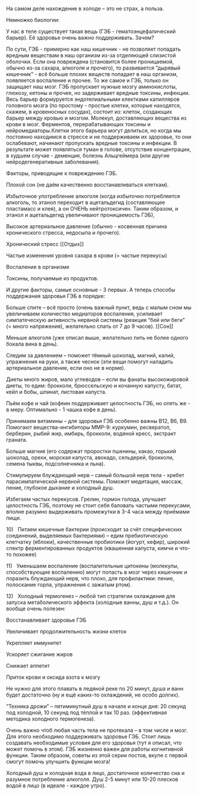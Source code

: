 На самом деле нахождение в холоде – это не страх, а польза.

Немножко биологии:

У нас в теле существует такая вещь (ГЭБ - гематоэнцефалический барьер). Её здоровье очень важно поддерживать. Зачем?

По сути, ГЭБ - примерно как наш кишечник - не позволяет попадать вредным веществам в наш организм из-за отделяющей слизистой оболочки. Если она повреждена (становится более проницаемой, обычно из-за сахара, алкоголя и прочего), то развивается “дырявый кишечник” - всё больше плохих веществ попадает в наш организм, появляется воспаление и прочее. То же самое и ГЭБ, только он защищает наш мозг. ГЭБ пропускает нужные мозгу аминокислоты, глюкозу, кетоны и прочее, но задерживает вредные токсины, инфекции. Весь барьер формуруется эндотелиальными клектками капилляров головного мозга (по простому - простые клетки, которые находятся, скажем, в кровеносных сосудах), состоит из: клеток, создающих барьер между кровью и мозгом. Молекул, доставляющих вещества из крови в мозг. Ферментов, перерабатывающих токсины и нейромедиаторы.Клетки этого барьера могут делиться, но когда мы постоянно находимся в стрессе и не поддерживаем их здоровье, то они ослабевают, начинают пропускать вредные токсины и инфекции. В результате может появляться туман в голове, отсутствие концентрации, в худшем случае - деменция, болезнь Альцгеймера (или другие нейродегенеративные заболевания).

Факторы, приводящие к повреждению ГЭБ.

Плохой сон (не даём качественно восстанавливаться клеткам).

Избыточное употребление алкоголя (когда избыточно потребляется алкоголь, то этанол переходит в ацетальдегид (составляющее пластамасс и клея), а он ОЧЕНЬ нейтротоксичен. Таким образом, и этанол и ацетальдегид увеличивают проницаемость ГЭБ),

Высокое артериальное давление (обычно - косвенная причина хронического стресса, недосыпа и прочего).

Хронический стресс
[[Отдых]]

Частые изменения уровня сахара в крови (= частые перекусы)

Воспаление в организме

Токсины, получаемые из продуктов.

И другие факторы, самые основные - 3 первых.
А теперь способы поддержания здоровья ГЭБ в порядке:

Больше спите – всё просто (очень важный пункт, ведь с малым сном мы увеличиваем количество медиаторов воспаления, усиливает симпатеческую активность нервной системы (реакция “бей или беги” (= много напряжения), желательно спать от 7 до 9 часов).
[[Сон]]

Меньше алкоголя (уже описал выше, желательно пить не более одного бокала вина в день).

Следим за давлением – поможет тёмный шоколад, магний, калий, упражнения на руки, а также чеснок (эти вещи помогут наладить артериальное давление, если оно не в норме).

Диеты много жиров, мало углеводов – если вы фанаты высокожировой диеты, то едим: брокколи, брюссельскую и кочанную капусту, батат, кейл и бобы, шпинат, листовая капуста.

Пьём кофе и чай (кофеин поддерживает целостность ГЭБ, но опять же - в меру. Оптимально - 1 чашка кофе в день).

Принимаем витамины – для здоровья ГЭБ особенно важны B12, B6, B9. Помогают вещества-ингибиторы ММР-9: куркумин, ресвератол, берберин, рыбий жир, имбирь, брокколи, водяной кресс, экстракт граната.

Больше магния (его содержат проростки пшенины, какао, горький шоколад, орехи, морская капуста, авокадо, сельдерей, брокколи, семена тыквы, подсолнечника и льна).

Стимулируем блуждающий нерв – самый большой нерв тела - хребет парасимпатической нервной системы. Поможет медитация, массаж, пение, глубокое дыхание и холодный душ.

Избегаем частых перекусов. Грелин, гормон голода, улучшает целостность ГЭБ, поэтому не стоит себя баловать частыми перекусами, вполне разумно выдерживать промежутки в 3-4 часа между приёмами пищи.

10)   Питаем кишечные бактерии (происходит за счёт специфических соединений, выделяемых бактериями) – едим пребиотическую клетчатку (яблоки), качественные пробиотики (йогурт, кефир), широкий спектр ферментированных продуктов (квашенная капуста, кимчи и что-то похожее)

11)   Уменьшаем воспаление (воспалительные цитокины (молекулы, способствующие воспалению) могут попасть в мозг через кишечник и поразить блуждающий нерв, что плохо, для профилактики: пение, полоскание горла, упражнения с зажатым ртом).

12)   Холодный термогенез – любой тип стратегии охлаждения для запуска метаболического эффекта (холодные ванны, душ и т.д.). Он вообще очень полезен:

Восстанавливает здоровье ГЭБ

Увеличивает продолжительность жизни клеток

Укрепляет иммунитет

Ускоряет сжигание жиров

Снижает аппетит

Приток крови и оксида азота к мозгу

Не нужно для этого плавать в ледяной реке по 20 минут, душа и ванн будет достаточно (ну и ещё каких-то охлаждений, не особо долгих).

“Техника дрожи” – пятиминутный душ в начале и конце дня: 20 секунд под холодной, 10 секунд под тёплой и так 10 раз. (эффективная методика холодного термогенеза).

Очень важно чтоб любая часть тела не протекала – в том числе и мозг. Для этого необходимо поддерживать здоровье ГЭБ. Стоит лишь создавать необходимые условия для его здоровья (тут я описал, что может помочь в этом). ГЭБ жизненно важен для работы когнитивной функции. Таким образом, советы из этой серии постов, вкупе с первой смогут помочь улучшить функции мозга!

Холодный душ и холодная вода в лицо, достаточное количество сна и разумное потребление алкоголя. Душ 2-5 минут или 10-20 плесков водой в лицо (в идеале - каждое утро).